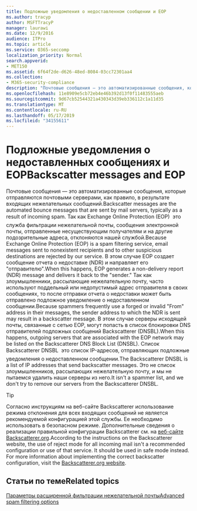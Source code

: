 ```yaml
---
title: Подложные уведомления о недоставленном сообщении и EOP
ms.author: tracyp
author: MSFTTracyP
manager: laurawi
ms.date: 12/9/2016
audience: ITPro
ms.topic: article
ms.service: O365-seccomp
localization_priority: Normal
search.appverid:
- MET150
ms.assetid: 6f64f2de-d626-48ed-8084-03cc72301aa4
ms.collection:
- M365-security-compliance
description: "Почтовые сообщения — это автоматизированные сообщения, которые отправляются почтовыми серверами, как правило, в результате входящих нежелательных сообщений. Список Backscatterer DNSBL \x97 это список IP-адресов, отправляющих подложные уведомления о недоставленном сообщении. Это не список злоумышленников, рассылающих нежелательную почту, и мы не пытаемся удалить наши серверы из него."
ms.openlocfilehash: 11e8909e5cb72eb4e46b392d13f0f11483555aeb
ms.sourcegitcommit: 9d67cb52544321a430343d39eb336112c1a11d35
ms.translationtype: MT
ms.contentlocale: ru-RU
ms.lasthandoff: 05/17/2019
ms.locfileid: "34155611"
---
```

# <a name="backscatter-messages-and-eop"></a><span data-ttu-id="b356f-105">Подложные уведомления о недоставленных сообщениях и EOP</span><span class="sxs-lookup"><span data-stu-id="b356f-105">Backscatter messages and EOP</span></span>

<span data-ttu-id="b356f-106">Почтовые сообщения — это автоматизированные сообщения, которые отправляются почтовыми серверами, как правило, в результате входящих нежелательных сообщений.</span><span class="sxs-lookup"><span data-stu-id="b356f-106">Backscatter messages are the automated bounce messages that are sent by mail servers, typically as a result of incoming spam.</span></span> <span data-ttu-id="b356f-107">Так как Exchange Online Protection (EOP)  это служба фильтрации нежелательной почты, сообщения электронной почты, отправленные несуществующим получателям и на другие подозрительные адреса, отклоняются нашей службой.</span><span class="sxs-lookup"><span data-stu-id="b356f-107">Because Exchange Online Protection (EOP) is a spam filtering service, email messages sent to nonexistent recipients and to other suspicious destinations are rejected by our service.</span></span> <span data-ttu-id="b356f-108">В этом случае EOP создает сообщение отчета о недоставке (NDR) и направляет его "отправителю".</span><span class="sxs-lookup"><span data-stu-id="b356f-108">When this happens, EOP generates a non-delivery report (NDR) message and delivers it back to the "sender."</span></span> <span data-ttu-id="b356f-109">Так как злоумышленники, рассылающие нежелательную почту, часто используют поддельный или недопустимый адрес отправителя в своих сообщениях, то после отправки отчета о недоставки может быть отправлено подложное уведомление о недоставленном сообщении.</span><span class="sxs-lookup"><span data-stu-id="b356f-109">Because spammers frequently use a forged or invalid "From" address in their messages, the sender address to which the NDR is sent may result in a backscatter message.</span></span> <span data-ttu-id="b356f-110">В этом случае серверы исходящей почты, связанные с сетью EOP, могут попасть в список блокировки DNS отправителей подложных сообщений Backscatterer (DNSBL).</span><span class="sxs-lookup"><span data-stu-id="b356f-110">When this happens, outgoing servers that are associated with the EOP network may be listed on the Backscatterer DNS Block List (DNSBL).</span></span> <span data-ttu-id="b356f-111">Список Backscatterer DNSBL  это список IP-адресов, отправляющих подложные уведомления о недоставленном сообщении.</span><span class="sxs-lookup"><span data-stu-id="b356f-111">The Backscatterer DNSBL is a list of IP addresses that send backscatter messages.</span></span> <span data-ttu-id="b356f-112">Это не список злоумышленников, рассылающих нежелательную почту, и мы не пытаемся удалить наши серверы из него.</span><span class="sxs-lookup"><span data-stu-id="b356f-112">It isn't a spammer list, and we don't try to remove our servers from the Backscatterer DNSBL.</span></span> 
  
> [!TIP]
> <span data-ttu-id="b356f-p103">Согласно инструкциям на веб-сайте Backscatterer использование режима отклонения для всех входящих сообщений не является рекомендуемой конфигурацией этой службы. Ее необходимо использовать в безопасном режиме. Дополнительные сведения о реализации правильной конфигурации Backscatterer см. на [веб-сайте Backscatterer.org](http://www.backscatterer.org/?target=usage).</span><span class="sxs-lookup"><span data-stu-id="b356f-p103">According to the instructions on the Backscatterer website, the use of reject mode for all incoming mail isn't a recommended configuration or use of that service. It should be used in safe mode instead. For more information about implementing the correct backscatter configuration, visit the [Backscatterer.org website](http://www.backscatterer.org/?target=usage).</span></span> 
  
## <a name="related-topics"></a><span data-ttu-id="b356f-116">Статьи по теме</span><span class="sxs-lookup"><span data-stu-id="b356f-116">Related topics</span></span>
  
[<span data-ttu-id="b356f-117">Параметры расширенной фильтрации нежелательной почты</span><span class="sxs-lookup"><span data-stu-id="b356f-117">Advanced spam filtering  options</span></span>](advanced-spam-filtering-asf-options.md)
  

